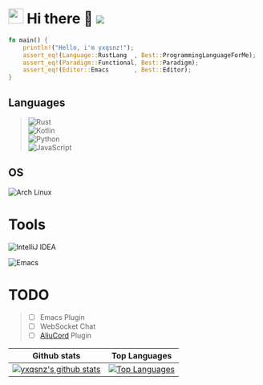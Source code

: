 
# <img src="https://cdn.discordapp.com/emojis/783542677891317780.gif" height="30" height="30">  Hi there 👋 ![](https://komarev.com/ghpvc/?username=yxqsnz)


```rust
fn main() {
    println!("Hello, i'm yxqsnz!");
    assert_eq!(Language::RustLang  , Best::ProgrammingLanguageForMe); 
    assert_eq!(Paradigm::Functional, Best::Paradigm);
    assert_eq!(Editor::Emacs       , Best::Editor);
}
```

## Languages

> ![Rust](https://img.shields.io/badge/rust-%23000000.svg?&style=for-the-badge&logo=rust&logoColor=white) \
> ![Kotlin](https://img.shields.io/badge/kotlin-%230095D5.svg?&style=for-the-badge&logo=kotlin&logoColor=white) \
> ![Python](https://img.shields.io/badge/Python-ffcc3b?style=for-the-badge&logo=python) \
> ![JavaScript](https://img.shields.io/badge/Javascript-000?style=for-the-badge&logo=javascript)

## OS
 ![Arch Linux](https://img.shields.io/badge/I_Use_Arch_BTW-5593e0?style=for-the-badge&logo=archlinux&logoColor=white)
# Tools
 <img alt="IntelliJ IDEA" src="https://img.shields.io/badge/IntelliJ%20IDEA-000000.svg?style=for-the-badge&logo=intellij-idea&logoColor=white"/>
 
 ![Emacs](https://img.shields.io/badge/Emacs-%237F5AB6.svg?&style=for-the-badge&logo=gnu-emacs&logoColor=white)
 
# TODO
> - [ ] Emacs Plugin 
> - [ ] WebSocket Chat
> - [ ] [AliuCord](https://github.com/Aliucord/Aliucord) Plugin

| Github stats | Top Languages |
| ----------- | ----------- |
| [![yxqsnz's github stats](https://github-readme-stats.vercel.app/api?username=yxqsnz&show_icons=true&theme=onedark&count_private=true)](https://github.com/anuraghazra/github-readme-stats) | [![Top Languages](https://github-readme-stats.vercel.app/api/top-langs/?username=yxqsnz&langs_count=20&theme=onedark&layout=compact)](https://github.com/anuraghazra/github-readme-stats) |




